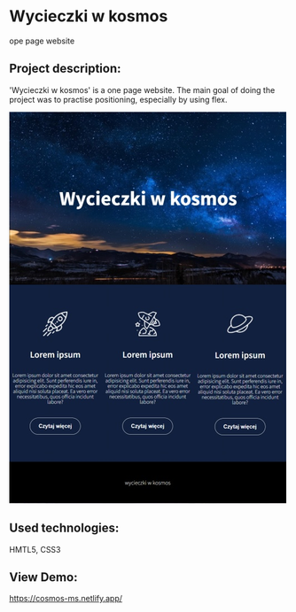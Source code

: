 # Wycieczki w kosmos

ope page website

## Project description:

'Wycieczki w kosmos' is a one page website.
The main goal of doing the project was to practise positioning, especially by using flex.

![Wyceiczki w kosmos](https://github.com/MartaSolo/cosmos/blob/main/images/cosmos.jpg)

## Used technologies:

HMTL5, CSS3

## View Demo:

https://cosmos-ms.netlify.app/
